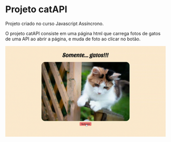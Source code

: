 # Projeto catAPI
Projeto criado no curso Javascript Assíncrono.   

O projeto catAPI consiste em uma página html que carrega fotos de gatos de uma API ao abrir a página, e muda de foto ao clicar no botão.

![](gif.gif)
